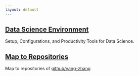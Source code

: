 ```yaml
---
layout: default
---
```

## [Data Science Environment](https://yang-zhang.github.io/ds-env)
Setup, Configurations, and Productivity Tools for Data Science.
## [Map to Repositories](map.md)
Map to repositories of [github/yang-zhang](https://github.com/yang-zhang)

